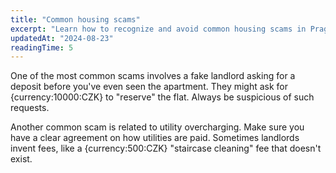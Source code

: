 ```yaml
---
title: "Common housing scams"
excerpt: "Learn how to recognize and avoid common housing scams in Prague."
updatedAt: "2024-08-23"
readingTime: 5
---
```


One of the most common scams involves a fake landlord asking for a deposit before you've even seen the apartment. They might ask for {currency:10000:CZK} to "reserve" the flat. Always be suspicious of such requests.

Another common scam is related to utility overcharging. Make sure you have a clear agreement on how utilities are paid. Sometimes landlords invent fees, like a {currency:500:CZK} "staircase cleaning" fee that doesn't exist.